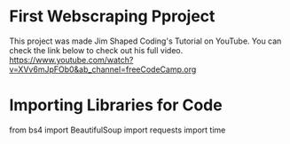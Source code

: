 # First Webscraping Pproject
This project was made Jim Shaped Coding's Tutorial on YouTube. You can check the link below to check out his full video.
https://www.youtube.com/watch?v=XVv6mJpFOb0&ab_channel=freeCodeCamp.org

# Importing Libraries for Code
from bs4 import BeautifulSoup
import requests
import time

